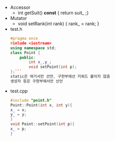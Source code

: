 - Accessor 
	- int getSuit() **const** { return suit_ ;}
- Mutator
	- void setRank(int rank) { rank_ = rank; }
- test.h
  ```C++ 
  #pragma once
  #inlude <iostream>
  using namespace std;
  class Point {
	  public:
		  int x_,y_;
		  void setPoint(int p);
  };```
  static은 여기서만 선언, 구현부에선 키워드 붙이지 않음
  생성자 등은 구현부에서만 선언
- test.cpp
  ```C++ 
  #include "point.h"
  Point::Point(int x, int y){
  x_ = x;
  y_ = y;
  }
  void Point::setPoint(int p){
  x_ = p;
  }
